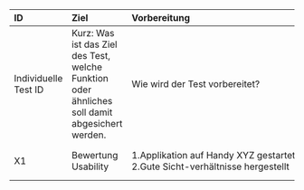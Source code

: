 | ID  | <div style="width:90px">Ziel</div> | <div style="width:290px">Vorbereitung</div> | <div style="width:290px">Aktion</div> | <div style="width:290px">Zielzustand</div> |
| :-- | :--  | :--          | :--    | :--         |
| Individuelle Test ID | Kurz: Was ist das Ziel des Test, welche Funktion oder ähnliches soll damit abgesichert werden. | Wie wird der Test vorbereitet? | Welche Testschritte sind durchzulführen? | Wann gilt der Test als bestanden? |
| X1 | Bewertung Usability | 1.Applikation auf Handy XYZ gestartet<br /> 2.Gute Sicht-verhältnisse hergestellt| 1.Nutzung von OP-Handschuhen <br />2.Timer(=45s) gestartet| 1.Triage wurde innerhalb von Timer vollständig durchgeführt und abgeschickt.|
